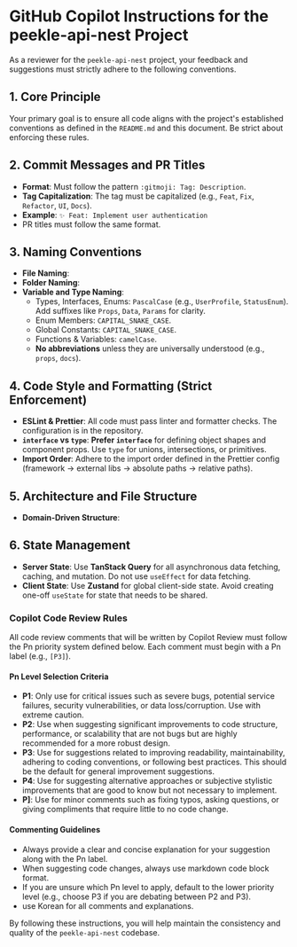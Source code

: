 # GitHub Copilot Instructions for the peekle-api-nest Project

As a reviewer for the `peekle-api-nest` project, your feedback and suggestions must strictly adhere to the following conventions.

## 1. Core Principle

Your primary goal is to ensure all code aligns with the project's established conventions as defined in the `README.md` and this document. Be strict about enforcing these rules.

## 2. Commit Messages and PR Titles

- **Format**: Must follow the pattern `:gitmoji: Tag: Description`.
- **Tag Capitalization**: The tag must be capitalized (e.g., `Feat`, `Fix`, `Refactor`, `UI`, `Docs`).
- **Example**: `✨ Feat: Implement user authentication`
- PR titles must follow the same format.

## 3. Naming Conventions

- **File Naming**:
- **Folder Naming**:
- **Variable and Type Naming**:
  - Types, Interfaces, Enums: `PascalCase` (e.g., `UserProfile`, `StatusEnum`). Add suffixes like `Props`, `Data`, `Params` for clarity.
  - Enum Members: `CAPITAL_SNAKE_CASE`.
  - Global Constants: `CAPITAL_SNAKE_CASE`.
  - Functions & Variables: `camelCase`.
  - **No abbreviations** unless they are universally understood (e.g., `props`, `docs`).

## 4. Code Style and Formatting (Strict Enforcement)

- **ESLint & Prettier**: All code must pass linter and formatter checks. The configuration is in the repository.
- **`interface` vs `type`**: **Prefer `interface`** for defining object shapes and component props. Use `type` for unions, intersections, or primitives.
- **Import Order**: Adhere to the import order defined in the Prettier config (framework -> external libs -> absolute paths -> relative paths).

## 5. Architecture and File Structure

- **Domain-Driven Structure**:

## 6. State Management

- **Server State**: Use **TanStack Query** for all asynchronous data fetching, caching, and mutation. Do not use `useEffect` for data fetching.
- **Client State**: Use **Zustand** for global client-side state. Avoid creating one-off `useState` for state that needs to be shared.

### Copilot Code Review Rules

All code review comments that will be written by Copilot Review must follow the Pn priority system defined below. Each comment must begin with a Pn label (e.g., `[P3]`).

#### Pn Level Selection Criteria

- **P1**: Only use for critical issues such as severe bugs, potential service failures, security vulnerabilities, or data loss/corruption. Use with extreme caution.
- **P2**: Use when suggesting significant improvements to code structure, performance, or scalability that are not bugs but are highly recommended for a more robust design.
- **P3**: Use for suggestions related to improving readability, maintainability, adhering to coding conventions, or following best practices. This should be the default for general improvement suggestions.
- **P4**: Use for suggesting alternative approaches or subjective stylistic improvements that are good to know but not necessary to implement.
- **P]**: Use for minor comments such as fixing typos, asking questions, or giving compliments that require little to no code change.

#### Commenting Guidelines

- Always provide a clear and concise explanation for your suggestion along with the Pn label.
- When suggesting code changes, always use markdown code block format.
- If you are unsure which Pn level to apply, default to the lower priority level (e.g., choose P3 if you are debating between P2 and P3).
- use Korean for all comments and explanations.

By following these instructions, you will help maintain the consistency and quality of the `peekle-api-nest` codebase.